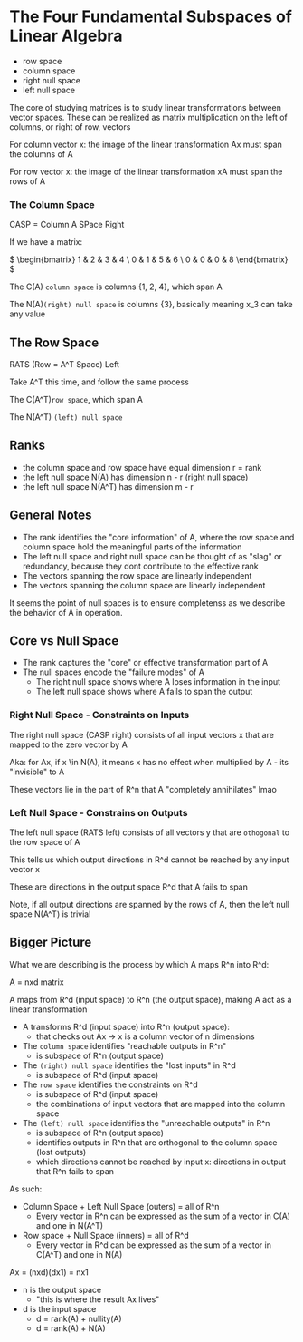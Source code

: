 # The Four Fundamental Subspaces of Linear Algebra

- row space
- column space
- right null space
- left null space

The core of studying matrices is to study linear transformations between vector spaces. These can be realized as matrix multiplication on the left of columns, or right of row, vectors

For column vector x: the image of the linear transformation Ax must span the columns of A

For row vector x: the image of the linear transformation xA must span the rows of A

### The Column Space

CASP = Column A SPace Right

If we have a matrix:

$
\begin{bmatrix}
1 & 2 & 3 & 4 \\
0 & 1 & 5 & 6 \\
0 & 0 & 0 & 8
\end{bmatrix}
$

The C(A) `column space` is columns {1, 2, 4}, which span A

The N(A)`(right) null space` is columns {3}, basically meaning x_3 can take any value

## The Row Space

RATS (Row = A^T Space) Left

Take A^T this time, and follow the same process

The C(A^T)`row space`, which span A

The N(A^T) `(left) null space`

## Ranks

- the column space and row space have equal dimension r = rank
- the left null space N(A) has dimension n - r (right null space)
- the left null space N(A^T) has dimension m - r

## General Notes

- The rank identifies the "core information" of A, where the row space and column space hold the meaningful parts of the information
- The left null space and right null space can be thought of as "slag" or redundancy, because they dont contribute to the effective rank
- The vectors spanning the row space are linearly independent
- The vectors spanning the column space are linearly independent

It seems the point of null spaces is to ensure completenss as we describe the behavior of A in operation.

## Core vs Null Space

- The rank captures the "core" or effective transformation part of A
- The null spaces encode the "failure modes" of A
  - The right null space shows where A loses information in the input
  - The left null space shows where A fails to span the output

### Right Null Space - Constraints on Inputs

The right null space (CASP right) consists of all input vectors x that are mapped to the zero vector by A

Aka: for Ax, if x \in N(A), it means x has no effect when multiplied by A - its "invisible" to A

These vectors lie in the part of R^n that A "completely annihilates" lmao

### Left Null Space - Constrains on Outputs

The left null space (RATS left) consists of all vectors y that are `othogonal` to the row space of A

This tells us which output directions in R^d cannot be reached by any input vector x

These are directions in the output space R^d that A fails to span

Note, if all output directions are spanned by the rows of A, then the left null space N(A^T) is trivial

## Bigger Picture

What we are describing is the process by which A maps R^n into R^d:

A = nxd matrix

A maps from R^d (input space) to R^n (the output space), making A act as a linear transformation

- A transforms R^d (input space) into R^n (output space):
  - that checks out Ax -> x is a column vector of n dimensions
- The `column space` identifies "reachable outputs in R^n"
  - is subspace of R^n (output space)
- The `(right) null space` identifies the "lost inputs" in R^d
  - is subspace of R^d (input space)
- The `row space` identifies the constraints on R^d
  - is subspace of R^d (input space)
  - the combinations of input vectors that are mapped into the column space
- The `(left) null space` identifies the "unreachable outputs" in R^n
  - is subspace of R^n (output space)
  - identifies outputs in R^n that are orthogonal to the column space (lost outputs)
  - which directions cannot be reached by input x: directions in output that R^n fails to span

As such:

- Column Space + Left Null Space (outers) = all of R^n
  - Every vector in R^n can be expressed as the sum of a vector in C(A) and one in N(A^T)
- Row space + Null Space (inners) = all of R^d
  - Every vector in R^d can be expressed as the sum of a vector in C(A^T) and one in N(A)

Ax = (nxd)(dx1) = nx1

- n is the output space
  - "this is where the result Ax lives"
- d is the input space
  - d = rank(A) + nullity(A)
  - d = rank(A) + N(A)
